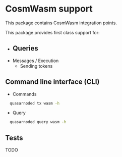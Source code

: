 # CosmWasm support

This package contains CosmWasm integration points.

This package provides first class support for:

- Queries
  -
- Messages / Execution
  - Sending tokens
## Command line interface (CLI)

- Commands

```sh
  quasarnoded tx wasm -h
```

- Query

```sh
  quasarnoded query wasm -h
```

## Tests

TODO
